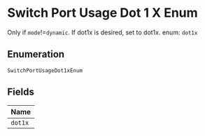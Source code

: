 
# Switch Port Usage Dot 1 X Enum

Only if `mode`!=`dynamic`. If dot1x is desired, set to dot1x. enum: `dot1x`

## Enumeration

`SwitchPortUsageDot1xEnum`

## Fields

| Name |
|  --- |
| `dot1x` |

